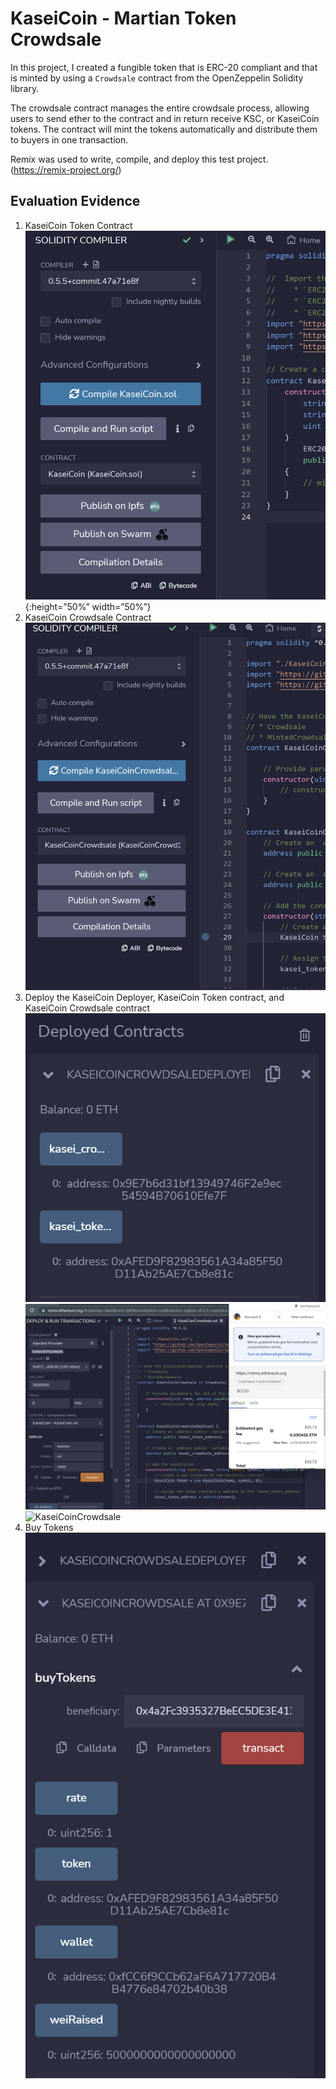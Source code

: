 # KaseiCoin - Martian Token Crowdsale

In this project, I created a fungible token that is ERC-20 compliant and that is minted by using a `Crowdsale` contract from the OpenZeppelin Solidity library.

The crowdsale contract manages the entire crowdsale process, allowing users to send ether to the contract and in return receive KSC, or KaseiCoin tokens. The contract will mint the tokens automatically and distribute them to buyers in one transaction.

Remix was used to write, compile, and deploy this test project. (https://remix-project.org/)

## Evaluation Evidence
1. KaseiCoin Token Contract
![KaseiCoinCompiled](https://github.com/stipptracie/KaseiCoin/blob/main/ExecutionResults/Compiled_file.png){:height=”50%” width=”50%”}
2. KaseiCoin Crowdsale Contract
![KaseiCoinCrowdsaleCompliled](https://github.com/stipptracie/KaseiCoin/blob/main/ExecutionResults/compiled_crowdsale.png)
3. Deploy the KaseiCoin Deployer, KaseiCoin Token contract, and KaseiCoin Crowdsale contract
![KaseiCoinDeployer](https://github.com/stipptracie/KaseiCoin/blob/main/ExecutionResults/CrowdsaleDeployer.png)
![KaseiCoinToken](https://github.com/stipptracie/KaseiCoin/blob/main/ExecutionResults/DeployKaseicoin.png)
![KaseiCoinCrowdsale]("")
4. Buy Tokens
![BuyTokens](https://github.com/stipptracie/KaseiCoin/blob/main/ExecutionResults/BuyTokens.png)

